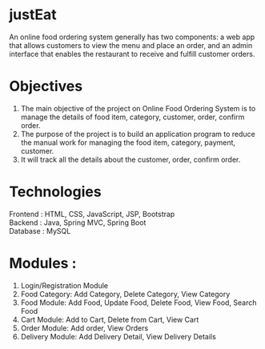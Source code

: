 # justEat
An online food ordering system generally has two components: a web app that allows customers to view the menu and place an order, and an admin interface that enables the restaurant to receive and fulfill customer orders.

# Objectives
1. The main objective of the project on Online Food Ordering System is to manage the details of food item, category, customer, order, confirm order. <br/>
2. The purpose of the project is to build an application program to reduce the manual work for managing the food item, category, payment, customer. <br/>
3. It will track all the details about the customer, order, confirm order. <br/>

# Technologies
Frontend : HTML, CSS, JavaScript, JSP, Bootstrap <br/>
Backend : Java, Spring MVC, Spring Boot <br/>
Database : MySQL <br/>

# Modules :
1. Login/Registration Module <br/>
2. Food Category: Add Category, Delete Category, View Category <br/>
3. Food Module: Add Food, Update Food, Delete Food, View Food, Search Food <br/>
4. Cart Module: Add to Cart, Delete from Cart, View Cart <br/>
5. Order Module: Add order, View Orders <br/>
6. Delivery Module: Add Delivery Detail, View Delivery Details <br/>

